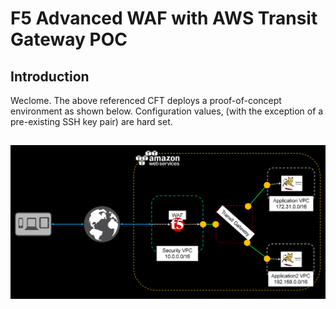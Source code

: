 # F5 Advanced WAF with AWS Transit Gateway POC

## Introduction

Weclome.  The above referenced CFT deploys a proof-of-concept environment as shown below.  Configuration values, (with the exception of a pre-existing SSH key pair) are hard set.
##
<img src="infra.png" alt="F5/AWS TGW POC">
